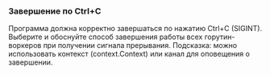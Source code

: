 ### Завершение по Ctrl+C
Программа должна корректно завершаться по нажатию Ctrl+C (SIGINT).
Выберите и обоснуйте способ завершения работы всех горутин-воркеров при получении сигнала прерывания.
Подсказка: можно использовать контекст (context.Context) или канал для оповещения о завершении.